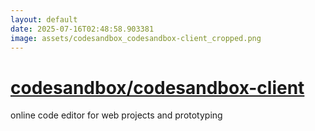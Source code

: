 ```yaml
---
layout: default
date: 2025-07-16T02:48:58.903381
image: assets/codesandbox_codesandbox-client_cropped.png
---
```


# [codesandbox/codesandbox-client](https://github.com/codesandbox/codesandbox-client)

online code editor for web projects and prototyping
